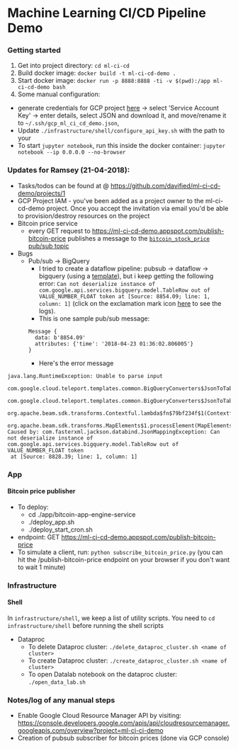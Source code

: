 # Machine Learning CI/CD Pipeline Demo

### Getting started

1. Get into project directory: `cd ml-ci-cd`
2. Build docker image: `docker build -t ml-ci-cd-demo .`
3. Start docker image: `docker run -p 8888:8888 -ti -v $(pwd):/app ml-ci-cd-demo bash`
4. Some manual configuration:
- generate credentials for GCP project [here](https://console.cloud.google.com/apis/credentials?project=ml-ci-ci-demo) -> select 'Service Account Key' -> enter details, select JSON and download it, and move/rename it to `~/.ssh/gcp_ml_ci_cd_demo.json`,
- Update `./infrastructure/shell/configure_api_key.sh` with the path to your 
- To start `jupyter notebook`, run this inside the docker container: `jupyter notebook --ip 0.0.0.0 --no-browser`

### Updates for Ramsey (21-04-2018):
- Tasks/todos can be found at @ https://github.com/davified/ml-ci-cd-demo/projects/1
- GCP Project IAM - you've been added as a project owner to the ml-ci-cd-demo project. Once you accept the invitation via email you'd be able to provision/destroy resources on the project
- Bitcoin price service
  - every GET request to https://ml-ci-cd-demo.appspot.com/publish-bitcoin-price publishes a message to the [`bitcoin_stock_price` pub/sub topic](https://console.cloud.google.com/cloudpubsub/topics/bitcoin_stock_price?project=ml-ci-cd-demo)
- Bugs
  - Pub/sub -> BigQuery
    - I tried to create a dataflow pipeline: pubsub -> dataflow -> bigquery (using a [template](https://cloud.google.com/dataflow/docs/templates/provided-templates#cloudpubsubtobigquery)), but i keep getting the following error: `Can not deserialize instance of com.google.api.services.bigquery.model.TableRow out of VALUE_NUMBER_FLOAT token
 at [Source: 8854.09; line: 1, column: 1]` (click on the exclamation mark icon [here](https://console.cloud.google.com/dataflow/jobsDetail/locations/us-central1/jobs/2018-04-22_17_19_55-6096726169482333051?project=ml-ci-cd-demo) to see the logs).
    - This is one sample pub/sub message:
    ```
    Message {
      data: b'8854.09'
      attributes: {'time': '2018-04-23 01:36:02.806005'}
    }
    ```
    - Here's the error message

```
java.lang.RuntimeException: Unable to parse input
        com.google.cloud.teleport.templates.common.BigQueryConverters$JsonToTableRow$1.apply(BigQueryConverters.java:115)
        com.google.cloud.teleport.templates.common.BigQueryConverters$JsonToTableRow$1.apply(BigQueryConverters.java:104)
        org.apache.beam.sdk.transforms.Contextful.lambda$fn$79bf234f$1(Contextful.java:112)
        org.apache.beam.sdk.transforms.MapElements$1.processElement(MapElements.java:129)
Caused by: com.fasterxml.jackson.databind.JsonMappingException: Can not deserialize instance of com.google.api.services.bigquery.model.TableRow out of VALUE_NUMBER_FLOAT token
 at [Source: 8828.39; line: 1, column: 1]
```

### App

#### Bitcoin price publisher
- To deploy:
  - cd ./app/bitcoin-app-engine-service
  - ./deploy_app.sh
  - ./deploy_start_cron.sh
- endpoint: GET https://ml-ci-cd-demo.appspot.com/publish-bitcoin-price
- To simulate a client, run: `python subscribe_bitcoin_price.py` (you can hit the /publish-bitcoin-price endpoint on your browser if you don't want to wait 1 minute)

### Infrastructure

#### Shell 

In `infrastructure/shell`, we keep a list of utility scripts. You need to `cd infrastructure/shell` before running the shell scripts

- Dataproc
  - To delete Dataproc cluster: `./delete_dataproc_cluster.sh <name of cluster>`
  - To create Dataproc cluster: `./create_dataproc_cluster.sh <name of cluster>`
  - To open Datalab notebook on the dataproc cluster: `./open_data_lab.sh`


### Notes/log of any manual steps
- Enable Google Cloud Resource Manager API by visiting: https://console.developers.google.com/apis/api/cloudresourcemanager.googleapis.com/overview?project=ml-ci-ci-demo
- Creation of pubsub subscriber for bitcoin prices (done via GCP console)
